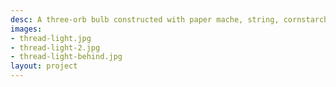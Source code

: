 ```yaml
---
desc: A three-orb bulb constructed with paper mache, string, cornstarch, and glue.
images:
- thread-light.jpg
- thread-light-2.jpg
- thread-light-behind.jpg
layout: project
---
```

